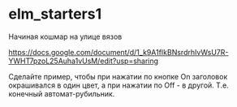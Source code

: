 # elm_starters1
Начиная кошмар на улице вязов

https://docs.google.com/document/d/1_k9A1fIkBNsrdrhIvWsU7R-YWHT7pzoL25Auha1vUsM/edit?usp=sharing

Сделайте пример, чтобы при нажатии по кнопке On заголовок окрашивался в один цвет, а при нажатии по Off - в другой. Т.е. конечный автомат-рубильник. 
